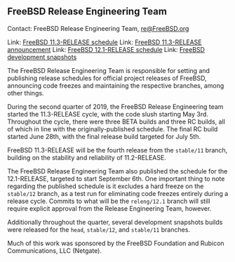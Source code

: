 ## FreeBSD Release Engineering Team ##

Contact: FreeBSD Release Engineering Team, <re@FreeBSD.org>

Link:	[FreeBSD 11.3-RELEASE schedule](https://www.freebsd.org/releases/11.3R/schedule.html)
Link:	[FreeBSD 11.3-RELEASE announcement](https://www.freebsd.org/releases/11.3R/announce.html)
Link:	[FreeBSD 12.1-RELEASE schedule](https://www.freebsd.org/releases/12.1R/schedule.html)
Link:	[FreeBSD development snapshots](https://download.freebsd.org/ftp/snapshots/ISO-IMAGES/)

The FreeBSD Release Engineering Team is responsible for setting
and publishing release schedules for official project releases
of FreeBSD, announcing code freezes and maintaining the
respective branches, among other things.

During the second quarter of 2019, the FreeBSD Release Engineering team
started the 11.3-RELEASE cycle, with the code slush starting May 3rd.
Throughout the cycle, there were three BETA builds and three RC builds,
all of which in line with the originally-published schedule.  The final RC
build started June 28th, with the final release build targeted for July 5th.

FreeBSD 11.3-RELEASE will be the fourth release from the `stable/11`
branch, building on the stability and reliability of 11.2-RELEASE.

The FreeBSD Release Engineering Team also published the schedule for the
12.1-RELEASE, targeted to start September 6th.  One important thing to note
regarding the published schedule is it excludes a hard freeze on the
`stable/12` branch, as a test run for eliminating code freezes entirely during
a release cycle.  Commits to what will be the `releng/12.1` branch will still
require explicit approval from the Release Engineering Team, however.

Additionally throughout the quarter, several development snapshots builds
were released for the `head`, `stable/12`, and `stable/11` branches.

Much of this work was sponsored by the FreeBSD Foundation and Rubicon
Communications, LLC (Netgate).
